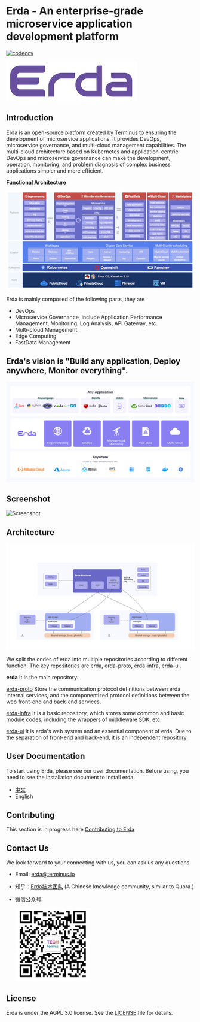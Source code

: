 # Erda - An enterprise-grade microservice application development platform

[![codecov](https://codecov.io/gh/erda-project/erda/branch/develop/graph/badge.svg?token=ZFQ3X4257K)](https://codecov.io/gh/erda-project/erda)

![Erda logo](./docs/assets/logo-small.jpg)

## Introduction

Erda is an open-source platform created by [Terminus](https://www.terminus.io/) to ensuring the development of  microservice applications. It provides DevOps, microservice governance, and multi-cloud management capabilities. The multi-cloud architecture based on Kubernetes and application-centric DevOps and microservice governance can make the development, operation, monitoring, and problem diagnosis of complex business applications simpler and more efficient.

**Functional Architecture**

![](./docs/assets/functional_architecture.jpg)

Erda is mainly composed of the following parts, they are
- DevOps
- Microservice Governance, include Application Performance Management, Monitoring, Log Analysis, API Gateway, etc.
- Multi-cloud Management
- Edge Computing
- FastData Management

## Erda's vision is "Build any application, Deploy anywhere, Monitor everything".
![](./docs/assets/vision.png)

## Screenshot

![Screenshot](https://erda-project.oss-cn-hangzhou.aliyuncs.com/images/erda.gif)

## Architecture

![](./docs/assets/arch.png)

We split the codes of erda into multiple repositories according to different function. The key repositories are erda, erda-proto, erda-infra, erda-ui.

**erda** It is the main repository.

[erda-proto](https://github.com/erda-project/erda-proto) Store the communication protocol definitions between erda internal services, and the componentized protocol definitions between the web front-end and back-end services.

[erda-infra](https://github.com/erda-project/erda-infra) It is a basic repository, which stores some common and basic module codes, including the wrappers of middleware SDK, etc.

[erda-ui](https://github.com/erda-project/erda-ui) It is erda's web system and an essential component of erda. Due to the separation of front-end and back-end, it is an independent repository.

## User Documentation

To start using Erda, please see our user documentation. Before using, you need to see the installation document to install erda.

- [中文](https://dice-docs.app.terminus.io)
- English

## Contributing

This section is in progress here [Contributing to Erda](CONTRIBUTING.md)

## Contact Us

We look forward to your connecting with us, you can ask us any questions.

- Email: erda@terminus.io
- 知乎：[Erda技术团队](https://www.zhihu.com/people/erda-project) (A Chinese knowledge community, similar to Quora.)
- 微信公众号:

    ![Erda WeChat](./docs/assets/wechat-small.jpg)

## License

Erda is under the AGPL 3.0 license. See the [LICENSE](LICENSE) file for details.
